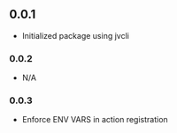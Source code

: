 ## 0.0.1
- Initialized package using jvcli

### 0.0.2
- N/A

### 0.0.3
- Enforce ENV VARS in action registration

